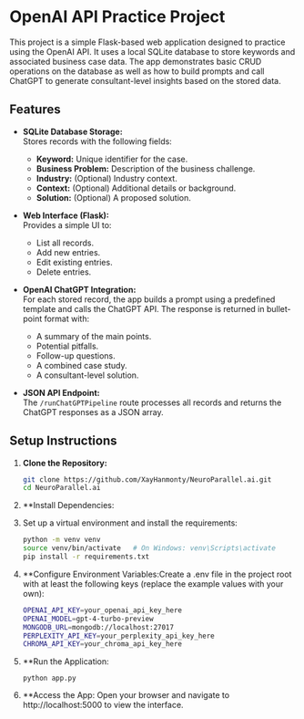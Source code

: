 # OpenAI API Practice Project

This project is a simple Flask-based web application designed to practice using the OpenAI API. It uses a local SQLite database to store keywords and associated business case data. The app demonstrates basic CRUD operations on the database as well as how to build prompts and call ChatGPT to generate consultant-level insights based on the stored data.

## Features

- **SQLite Database Storage:**  
  Stores records with the following fields:
  - **Keyword:** Unique identifier for the case.
  - **Business Problem:** Description of the business challenge.
  - **Industry:** (Optional) Industry context.
  - **Context:** (Optional) Additional details or background.
  - **Solution:** (Optional) A proposed solution.

- **Web Interface (Flask):**  
  Provides a simple UI to:
  - List all records.
  - Add new entries.
  - Edit existing entries.
  - Delete entries.

- **OpenAI ChatGPT Integration:**  
  For each stored record, the app builds a prompt using a predefined template and calls the ChatGPT API. The response is returned in bullet-point format with:
  - A summary of the main points.
  - Potential pitfalls.
  - Follow-up questions.
  - A combined case study.
  - A consultant-level solution.

- **JSON API Endpoint:**  
  The `/runChatGPTPipeline` route processes all records and returns the ChatGPT responses as a JSON array.

## Setup Instructions

1. **Clone the Repository:**

   ```bash
   git clone https://github.com/XayHanmonty/NeuroParallel.ai.git
   cd NeuroParallel.ai

3. **Install Dependencies:
4. Set up a virtual environment and install the requirements:

   ```bash
   python -m venv venv
   source venv/bin/activate   # On Windows: venv\Scripts\activate
   pip install -r requirements.txt

3. **Configure Environment Variables:Create a .env file in the project root with at least the following keys (replace the example values with your own):

   ```bash
   OPENAI_API_KEY=your_openai_api_key_here
   OPENAI_MODEL=gpt-4-turbo-preview
   MONGODB_URL=mongodb://localhost:27017
   PERPLEXITY_API_KEY=your_perplexity_api_key_here
   CHROMA_API_KEY=your_chroma_api_key_here

4. **Run the Application:

   ```bush
   python app.py

6. **Access the App:
Open your browser and navigate to http://localhost:5000 to view the interface.
